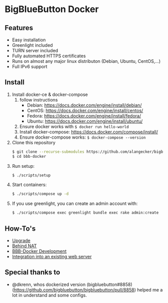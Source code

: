 # BigBlueButton Docker

## Features
- Easy installation
- Greenlight included
- TURN server included
- Fully automated HTTPS certificates
- Runs on almost any major linux distributon (Debian, Ubuntu, CentOS,...)
- Full IPv6 support

## Install
1. Install docker-ce & docker-compose
    1. follow instructions
        * Debian: https://docs.docker.com/engine/install/debian/
        * CentOS: https://docs.docker.com/engine/install/centos/
        * Fedora: https://docs.docker.com/engine/install/fedora/
        * Ubuntu: https://docs.docker.com/engine/install/ubuntu/
    2. Ensure docker works with `$ docker run hello-world`
    3. Install docker-compose: https://docs.docker.com/compose/install/
    4. Ensure docker-compose works: `$ docker-compose --version`
5. Clone this repository
   ```sh
   $ git clone --recurse-submodules https://github.com/alangecker/bigbluebutton-docker.git bbb-docker
   $ cd bbb-docker
   ```
6. Run setup:
   ```bash
   $ ./scripts/setup
   ```
7. Start containers:
    ```bash
    $ ./scripts/compose up -d
    ```
8. If you use greenlight, you can create an admin account with:
    ```bash
    $ ./scripts/compose exec greenlight bundle exec rake admin:create
    ```

## How-To's
- [Upgrade](docs/upgrading.md)
- [Behind NAT](docs/behind-nat.md)
- [BBB-Docker Development](docs/development.md)
- [Integration into an existing web server](docs/existing-web-server.md)

## Special thanks to
- @dkrenn, whos dockerized version (bigbluebutton#8858)(https://github.com/bigbluebutton/bigbluebutton/pull/8858) helped me a lot in understand and some configs.

